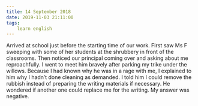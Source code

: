 ```yaml
---
title: 14 September 2018
date: 2019-11-03 21:11:00
tags:
    learn english
---
```


Arrived at school just before the starting time of our work. First saw Ms F sweeping with some of her students at the shrubbery in front of the classrooms. Then noticed our principal coming over and asking about me reproachfully. I went to meet him bravely after parking my trike under the willows. Because I had known why he was in a rage with me, I explained to him why I hadn’t done cleaning as demanded. I told him I could remove the rubbish instead of preparing the writing materials if necessary. He wondered if another one could replace me for the writing. My answer was negative.  